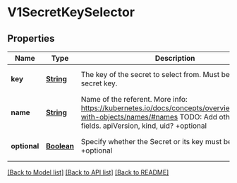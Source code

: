 # V1SecretKeySelector
## Properties

Name | Type | Description | Notes
------------ | ------------- | ------------- | -------------
**key** | [**String**](string.md) | The key of the secret to select from.  Must be a valid secret key. | [optional] [default to null]
**name** | [**String**](string.md) | Name of the referent. More info: https://kubernetes.io/docs/concepts/overview/working-with-objects/names/#names TODO: Add other useful fields. apiVersion, kind, uid? +optional | [optional] [default to null]
**optional** | [**Boolean**](boolean.md) | Specify whether the Secret or its key must be defined +optional | [optional] [default to null]

[[Back to Model list]](../README.md#documentation-for-models) [[Back to API list]](../README.md#documentation-for-api-endpoints) [[Back to README]](../README.md)


